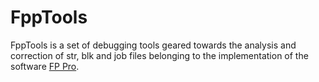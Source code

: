 # FppTools

FppTools is a set of debugging tools geared towards the analysis and correction of str, blk and job files belonging to the implementation of the software [FP Pro](http://www.emmegisoft.com/en/product/fp-pro).